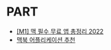 # PART
- [[M1] 맥 필수 무료 앱 총정리 2022](https://www.philgineer.com/2021/09/mac-best-free-app.html)
- [맥북 어플리케이션 추천](https://velog.io/@bathingape/%EB%A7%A5%EB%B6%81-%EC%85%8B%ED%8C%85)
